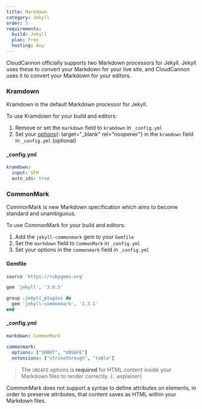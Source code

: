 ```yaml
---
title: Markdown
category: Jekyll
order: 5
requirements:
  build: Jekyll
  plan: Free
  hosting: Any
---
```


CloudCannon officially supports two Markdown processors for Jekyll. Jekyll uses these to convert your Markdown for your live site, and CloudCannon uses it to convert your Markdown for your editors.

### Kramdown

Kramdown is the default Markdown processor for Jekyll.

To use Kramdown for your build and editors:

1. Remove or set the `markdown` field to `kramdown` in `_config.yml`
2. Set your [options](https://kramdown.gettalong.org/options.html){: target="_blank" rel="noopener"} in the `kramdown` field in `_config.yml` (optional)

#### _config.yml

~~~yaml
kramdown:
  input: GFM
  auto_ids: true
~~~

### CommonMark

CommonMark is new Markdown specification which aims to become standard and unambiguous.

To use CommonMark for your build and editors:

1. Add the `jekyll-commonmark` gem to your `Gemfile`
2. Set the `markdown` field to `CommonMark` in `_config.yml`
3. Set your options in the `commonmark` field in `_config.yml`

#### Gemfile

~~~ruby
source 'https://rubygems.org'

gem 'jekyll', '3.8.5'

group :jekyll_plugins do
  gem 'jekyll-commonmark', '1.3.1'
end
~~~

#### _config.yml

~~~yaml
markdown: CommonMark

commonmark:
  options: ["SMART", "UNSAFE"]
  extensions: ["strikethrough", "table"]
~~~

> The `UNSAFE` options is **required** for HTML content inside your Markdown files to render correctly.
{: .explainer}

CommonMark does not support a syntax to define attributes on elements, in order to preserve attributes, that content saves as HTML within your Markdown files.
